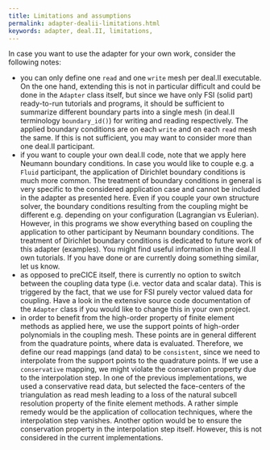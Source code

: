 ```yaml
---
title: Limitations and assumptions
permalink: adapter-dealii-limitations.html
keywords: adapter, deal.II, limitations, 
---
```


In case you want to use the adapter for your own work, consider the following notes:

- you can only define one `read` and one `write` mesh per deal.II executable. On the one hand, extending this is not in particular difficult and could be done in the `Adapter` class itself, but since we have only FSI (solid part) ready-to-run tutorials and programs, it should be sufficient to summarize different boundary parts into a single mesh (in deal.II terminology `boundary_id()`) for writing and reading respectively. The applied boundary conditions are on each `write` and on each `read` mesh the same. If this is not sufficient, you may want to consider more than one deal.II participant.
- if you want to couple your own deal.II code, note that we apply here Neumann boundary conditions. In case you would like to couple e.g. a `Fluid` participant, the application of Dirichlet boundary conditions is much more common. The treatment of boundary conditions in general is very specific to the considered application case and cannot be included in the adapter as presented here. Even if you couple your own structure solver, the boundary conditions resulting from the coupling might be different e.g. depending on your configuration (Lagrangian vs Eulerian). However, in this programs we show everything based on coupling the application to other participant by Neumann boundary conditions. The treatment of Dirichlet boundary conditions is dedicated to future work of this adapter (examples). You might find useful information in the deal.II own tutorials. If you have done or are currently doing something similar, let us know.
- as opposed to preCICE itself, there is currently no option to switch between the coupling data type (i.e. vector data and scalar data). This is triggered by the fact, that we use for FSI purely vector valued data for coupling. Have a look in the extensive source code documentation of the `Adapter` class if you would like to change this in your own project.
- in order to benefit from the high-order property of finite element methods as applied here, we use the support points of high-order polynomials in the coupling mesh. These points are in general different from the quadrature points, where data is evaluated. Therefore, we define our read mappings (and data) to be `consistent`, since we need to interpolate from the support points to the quadrature points. If we use a `conservative` mapping, we might violate the conservation property due to the interpolation step. In one of the previous implementations, we used a conservative read data, but selected the face-centers of the triangulation as read mesh leading to a loss of the natural subcell resolution property of the finite element methods. A rather simple remedy would be the application of collocation techniques, where the interpolation step vanishes. Another option would be to ensure the conservation property in the interpolation step itself. However, this is not considered in the current implementations. 
